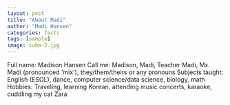 ```yaml
---
layout: post
title: "About Madi"
author: "Madi Hansen"
categories: facts
tags: [sample]
image: cuba-2.jpg
---
```


Full name: Madison Hansen
Call me: Madison, Madi, Teacher Madi, Mx. Madi (pronounced 'mix'), they/them/theirs or any pronouns
Subjects taught: English (ESOL), dance, computer science/data science, biology, math
Hobbies: Traveling, learning Korean, attending music concerts, karaoke, cuddling my cat Zara
